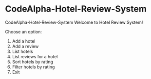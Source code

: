 # CodeAlpha-Hotel-Review-System
CodeAlpha-Hotel-Review-System
Welcome to Hotel Review System!

Choose an option:
1. Add a hotel
2. Add a review
3. List hotels
4. List reviews for a hotel
5. Sort hotels by rating
6. Filter hotels by rating
7. Exit
